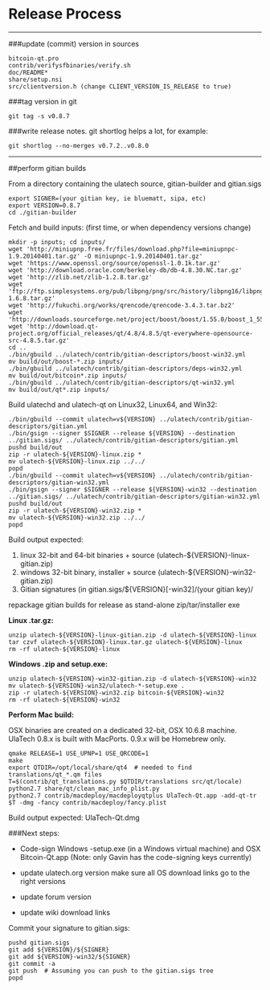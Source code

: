 Release Process
====================

* * *

###update (commit) version in sources


	bitcoin-qt.pro
	contrib/verifysfbinaries/verify.sh
	doc/README*
	share/setup.nsi
	src/clientversion.h (change CLIENT_VERSION_IS_RELEASE to true)

###tag version in git

	git tag -s v0.8.7

###write release notes. git shortlog helps a lot, for example:

	git shortlog --no-merges v0.7.2..v0.8.0

* * *

##perform gitian builds

 From a directory containing the ulatech source, gitian-builder and gitian.sigs
  
	export SIGNER=(your gitian key, ie bluematt, sipa, etc)
	export VERSION=0.8.7
	cd ./gitian-builder

 Fetch and build inputs: (first time, or when dependency versions change)

	mkdir -p inputs; cd inputs/
	wget 'http://miniupnp.free.fr/files/download.php?file=miniupnpc-1.9.20140401.tar.gz' -O miniupnpc-1.9.20140401.tar.gz'
	wget 'https://www.openssl.org/source/openssl-1.0.1k.tar.gz'
	wget 'http://download.oracle.com/berkeley-db/db-4.8.30.NC.tar.gz'
	wget 'http://zlib.net/zlib-1.2.8.tar.gz'
	wget 'ftp://ftp.simplesystems.org/pub/libpng/png/src/history/libpng16/libpng-1.6.8.tar.gz'
	wget 'http://fukuchi.org/works/qrencode/qrencode-3.4.3.tar.bz2'
	wget 'http://downloads.sourceforge.net/project/boost/boost/1.55.0/boost_1_55_0.tar.bz2'
	wget 'http://download.qt-project.org/official_releases/qt/4.8/4.8.5/qt-everywhere-opensource-src-4.8.5.tar.gz'
	cd ..
	./bin/gbuild ../ulatech/contrib/gitian-descriptors/boost-win32.yml
	mv build/out/boost-*.zip inputs/
	./bin/gbuild ../ulatech/contrib/gitian-descriptors/deps-win32.yml
	mv build/out/bitcoin*.zip inputs/
	./bin/gbuild ../ulatech/contrib/gitian-descriptors/qt-win32.yml
	mv build/out/qt*.zip inputs/

 Build ulatechd and ulatech-qt on Linux32, Linux64, and Win32:
  
	./bin/gbuild --commit ulatech=v${VERSION} ../ulatech/contrib/gitian-descriptors/gitian.yml
	./bin/gsign --signer $SIGNER --release ${VERSION} --destination ../gitian.sigs/ ../ulatech/contrib/gitian-descriptors/gitian.yml
	pushd build/out
	zip -r ulatech-${VERSION}-linux.zip *
	mv ulatech-${VERSION}-linux.zip ../../
	popd
	./bin/gbuild --commit ulatech=v${VERSION} ../ulatech/contrib/gitian-descriptors/gitian-win32.yml
	./bin/gsign --signer $SIGNER --release ${VERSION}-win32 --destination ../gitian.sigs/ ../ulatech/contrib/gitian-descriptors/gitian-win32.yml
	pushd build/out
	zip -r ulatech-${VERSION}-win32.zip *
	mv ulatech-${VERSION}-win32.zip ../../
	popd

  Build output expected:

  1. linux 32-bit and 64-bit binaries + source (ulatech-${VERSION}-linux-gitian.zip)
  2. windows 32-bit binary, installer + source (ulatech-${VERSION}-win32-gitian.zip)
  3. Gitian signatures (in gitian.sigs/${VERSION}[-win32]/(your gitian key)/

repackage gitian builds for release as stand-alone zip/tar/installer exe

**Linux .tar.gz:**

	unzip ulatech-${VERSION}-linux-gitian.zip -d ulatech-${VERSION}-linux
	tar czvf ulatech-${VERSION}-linux.tar.gz ulatech-${VERSION}-linux
	rm -rf ulatech-${VERSION}-linux

**Windows .zip and setup.exe:**

	unzip ulatech-${VERSION}-win32-gitian.zip -d ulatech-${VERSION}-win32
	mv ulatech-${VERSION}-win32/ulatech-*-setup.exe .
	zip -r ulatech-${VERSION}-win32.zip bitcoin-${VERSION}-win32
	rm -rf ulatech-${VERSION}-win32

**Perform Mac build:**

  OSX binaries are created on a dedicated 32-bit, OSX 10.6.8 machine.
  UlaTech 0.8.x is built with MacPorts.  0.9.x will be Homebrew only.

	qmake RELEASE=1 USE_UPNP=1 USE_QRCODE=1
	make
	export QTDIR=/opt/local/share/qt4  # needed to find translations/qt_*.qm files
	T=$(contrib/qt_translations.py $QTDIR/translations src/qt/locale)
	python2.7 share/qt/clean_mac_info_plist.py
	python2.7 contrib/macdeploy/macdeployqtplus UlaTech-Qt.app -add-qt-tr $T -dmg -fancy contrib/macdeploy/fancy.plist

 Build output expected: UlaTech-Qt.dmg

###Next steps:

* Code-sign Windows -setup.exe (in a Windows virtual machine) and
  OSX Bitcoin-Qt.app (Note: only Gavin has the code-signing keys currently)

* update ulatech.org version
  make sure all OS download links go to the right versions

* update forum version

* update wiki download links

Commit your signature to gitian.sigs:

	pushd gitian.sigs
	git add ${VERSION}/${SIGNER}
	git add ${VERSION}-win32/${SIGNER}
	git commit -a
	git push  # Assuming you can push to the gitian.sigs tree
	popd

